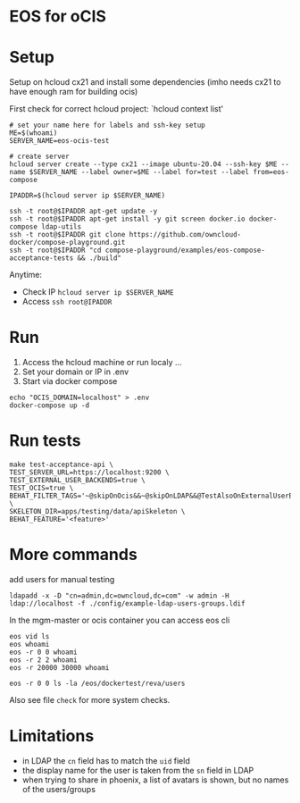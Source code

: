# EOS for oCIS

# Setup

Setup on hcloud cx21 and install some dependencies (imho needs cx21 to have enough ram for building ocis)

First check for correct hcloud project: `hcloud context list'

```
# set your name here for labels and ssh-key setup
ME=$(whoami) 
SERVER_NAME=eos-ocis-test

# create server
hcloud server create --type cx21 --image ubuntu-20.04 --ssh-key $ME --name $SERVER_NAME --label owner=$ME --label for=test --label from=eos-compose

IPADDR=$(hcloud server ip $SERVER_NAME)

ssh -t root@$IPADDR apt-get update -y
ssh -t root@$IPADDR apt-get install -y git screen docker.io docker-compose ldap-utils
ssh -t root@$IPADDR git clone https://github.com/owncloud-docker/compose-playground.git
ssh -t root@$IPADDR "cd compose-playground/examples/eos-compose-acceptance-tests && ./build"
```

Anytime:
- Check IP `hcloud server ip $SERVER_NAME`
- Access `ssh root@IPADDR`

# Run

1. Access the hcloud machine or run localy ...
2. Set your domain or IP in .env 
3. Start via docker compose 

```
echo "OCIS_DOMAIN=localhost" > .env
docker-compose up -d
```

# Run tests
```
make test-acceptance-api \
TEST_SERVER_URL=https://localhost:9200 \
TEST_EXTERNAL_USER_BACKENDS=true \
TEST_OCIS=true \
BEHAT_FILTER_TAGS='~@skipOnOcis&&~@skipOnLDAP&&@TestAlsoOnExternalUserBackend&&~@local_storage' \
SKELETON_DIR=apps/testing/data/apiSkeleton \
BEHAT_FEATURE='<feature>'
```

# More commands

add users for manual testing
```
ldapadd -x -D "cn=admin,dc=owncloud,dc=com" -w admin -H ldap://localhost -f ./config/example-ldap-users-groups.ldif
```

In the mgm-master or ocis container you can access eos cli

```
eos vid ls
eos whoami
eos -r 0 0 whoami
eos -r 2 2 whoami
eos -r 20000 30000 whoami

eos -r 0 0 ls -la /eos/dockertest/reva/users
```

Also see file `check` for more system checks.

# Limitations

- in LDAP the `cn` field has to match the `uid` field
- the display name for the user is taken from the `sn` field in LDAP
- when trying to share in phoenix, a list of avatars is shown, but no names of the users/groups
